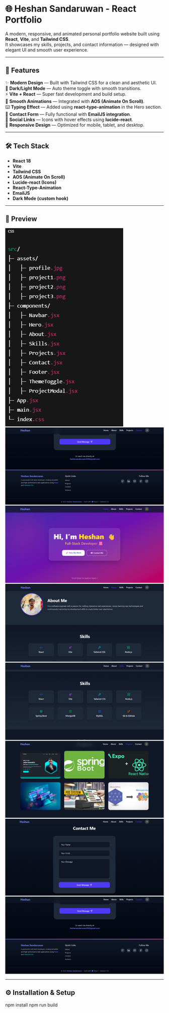 # 🌐 Heshan Sandaruwan - React Portfolio

A modern, responsive, and animated personal portfolio website built using **React**, **Vite**, and **Tailwind CSS**.  
It showcases my skills, projects, and contact information — designed with elegant UI and smooth user experience.

---

## 🚀 Features

✨ **Modern Design** — Built with Tailwind CSS for a clean and aesthetic UI.  
🎨 **Dark/Light Mode** — Auto theme toggle with smooth transitions.  
⚡ **Vite + React** — Super fast development and build setup.  
🧭 **Smooth Animations** — Integrated with **AOS (Animate On Scroll)**.  
⌨️ **Typing Effect** — Added using **react-type-animation** in the Hero section.  
💌 **Contact Form** — Fully functional with **EmailJS integration**.  
🔗 **Social Links** — Icons with hover effects using **lucide-react**.  
📱 **Responsive Design** — Optimized for mobile, tablet, and desktop.

---

## 🛠️ Tech Stack

- **React 18**
- **Vite**
- **Tailwind CSS**
- **AOS (Animate On Scroll)**
- **Lucide-react (Icons)**
- **React-Type-Animation**
- **EmailJS**
- **Dark Mode (custom hook)**

---

## 📸 Preview
![alt text](<Screenshot 2025-10-23 103447.png>)
![alt text](<Screenshot 2025-10-23 104130.png>) ![alt text](<Screenshot 2025-10-23 103952.png>) ![alt text](<Screenshot 2025-10-23 104015.png>) ![alt text](<Screenshot 2025-10-23 104030.png>) ![alt text](<Screenshot 2025-10-23 104103.png>) ![alt text](<Screenshot 2025-10-23 104118.png>)![alt text](<Screenshot 2025-10-23 104130.png>)

---

## ⚙️ Installation & Setup

npm install
npm run build




